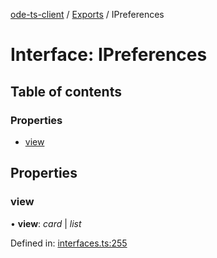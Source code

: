 [ode-ts-client](../README.md) / [Exports](../modules.md) / IPreferences

# Interface: IPreferences

## Table of contents

### Properties

- [view](ipreferences.md#view)

## Properties

### view

• **view**: *card* \| *list*

Defined in: [interfaces.ts:255](https://github.com/opendigitaleducation/infrontexplore/blob/640dc21/src/ts/interfaces.ts#L255)
